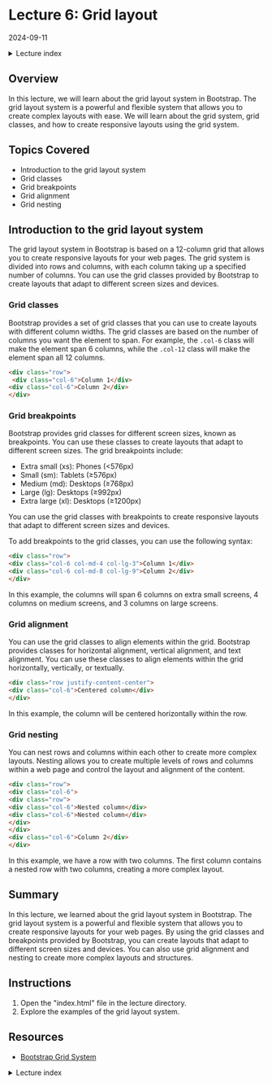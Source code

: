 # Lecture 6: Grid layout
2024-09-11

<!--html_preserve--><details>
  <summary>Lecture index</summary>

- [Lecture 1: Introduction and Setup of Bootstrap 5](/lectures/lecture_01/lecture_01.md)
- [Lecture 2: Typography and Colors](/lectures/lecture_02/lecture_02.md)
- [Lecture 3: Buttons](/lectures/lecture_03/lecture_03.md)
- [Lecture 4: Utility Classes](/lectures/lecture_04/lecture_04.md)
- [Lecture 5: Containers](/lectures/lecture_05/lecture_05.md)
- [Lecture 6: Grid Layout](/lectures/lecture_06/lecture_06.md)
- [Lecture 7: Navbars and Forms](/lectures/lecture_07/lecture_07.md)
- [Lecture 8: Cards](/lectures/lecture_08/lecture_08.md)
- [Lecture 9: Accordions](/lectures/lecture_09/lecture_09.md)
- [Lecture 10: List Groups](/lectures/lecture_10/lecture_10.md)
- [Lecture 11: Icons](/lectures/lecture_11/lecture_11.md)
- [Lecture 12: Tooltips and Popovers](/lectures/lecture_12/lecture_12.md)

</details><!--/html_preserve-->


## Overview

In this lecture, we will learn about the grid layout system in Bootstrap. The
grid layout system is a powerful and flexible system that allows you to
create complex layouts with ease. We will learn about the grid system, grid
classes, and how to create responsive layouts using the grid system.

## Topics Covered

- Introduction to the grid layout system
- Grid classes
- Grid breakpoints
- Grid alignment
- Grid nesting

## Introduction to the grid layout system

The grid layout system in Bootstrap is based on a 12-column grid that allows
you to create responsive layouts for your web pages. The grid system is
divided into rows and columns, with each column taking up a specified number
of columns. You can use the grid classes provided by Bootstrap to create
layouts that adapt to different screen sizes and devices.

### Grid classes

Bootstrap provides a set of grid classes that you can use to create layouts
with different column widths. The grid classes are based on the number of
columns you want the element to span. For example, the `.col-6` class will
make the element span 6 columns, while the `.col-12` class will make the
element span all 12 columns.

```html
<div class="row">
 <div class="col-6">Column 1</div>
<div class="col-6">Column 2</div>
</div>
```

### Grid breakpoints

Bootstrap provides grid classes for different screen sizes, known as
breakpoints. You can use these classes to create layouts that adapt to
different screen sizes. The grid breakpoints include:

- Extra small (xs): Phones (<576px)
- Small (sm): Tablets (≥576px)
- Medium (md): Desktops (≥768px)
- Large (lg): Desktops (≥992px)
- Extra large (xl): Desktops (≥1200px)

You can use the grid classes with breakpoints to create responsive layouts
that adapt to different screen sizes and devices.

To add breakpoints to the grid classes, you can use the following syntax:

```html
<div class="row">
<div class="col-6 col-md-4 col-lg-3">Column 1</div>
<div class="col-6 col-md-8 col-lg-9">Column 2</div>
</div>
```

In this example, the columns will span 6 columns on extra small screens, 4
columns on medium screens, and 3 columns on large screens.

### Grid alignment

You can use the grid classes to align elements within the grid. Bootstrap
provides classes for horizontal alignment, vertical alignment, and text
alignment. You can use these classes to align elements within the grid
horizontally, vertically, or textually.

```html
<div class="row justify-content-center">
<div class="col-6">Centered column</div>
</div>
```

In this example, the column will be centered horizontally within the row.

### Grid nesting

You can nest rows and columns within each other to create more complex
layouts. Nesting allows you to create multiple levels of rows and columns
within a web page and control the layout and alignment of the content.

```html
<div class="row">
<div class="col-6">
<div class="row">
<div class="col-6">Nested column</div>
<div class="col-6">Nested column</div>
</div>
</div>
<div class="col-6">Column 2</div>
</div>
```

In this example, we have a row with two columns. The first column contains a
nested row with two columns, creating a more complex layout.

## Summary

In this lecture, we learned about the grid layout system in Bootstrap. The
grid layout system is a powerful and flexible system that allows you to create
responsive layouts for your web pages. By using the grid classes and
breakpoints provided by Bootstrap, you can create layouts that adapt to
different screen sizes and devices. You can also use grid alignment and
nesting to create more complex layouts and structures.


## Instructions

1. Open the "index.html" file in the lecture directory.
1. Explore the examples of the grid layout system.

## Resources

- [Bootstrap Grid System](https://getbootstrap.com/docs/4.5/layout/grid/)



<!--html_preserve--><details>
  <summary>Lecture index</summary>

- [Lecture 1: Introduction and Setup of Bootstrap 5](/lectures/lecture_01/lecture_01.md)
- [Lecture 2: Typography and Colors](/lectures/lecture_02/lecture_02.md)
- [Lecture 3: Buttons](/lectures/lecture_03/lecture_03.md)
- [Lecture 4: Utility Classes](/lectures/lecture_04/lecture_04.md)
- [Lecture 5: Containers](/lectures/lecture_05/lecture_05.md)
- [Lecture 6: Grid Layout](/lectures/lecture_06/lecture_06.md)
- [Lecture 7: Navbars and Forms](/lectures/lecture_07/lecture_07.md)
- [Lecture 8: Cards](/lectures/lecture_08/lecture_08.md)
- [Lecture 9: Accordions](/lectures/lecture_09/lecture_09.md)
- [Lecture 10: List Groups](/lectures/lecture_10/lecture_10.md)
- [Lecture 11: Icons](/lectures/lecture_11/lecture_11.md)
- [Lecture 12: Tooltips and Popovers](/lectures/lecture_12/lecture_12.md)

</details><!--/html_preserve-->

